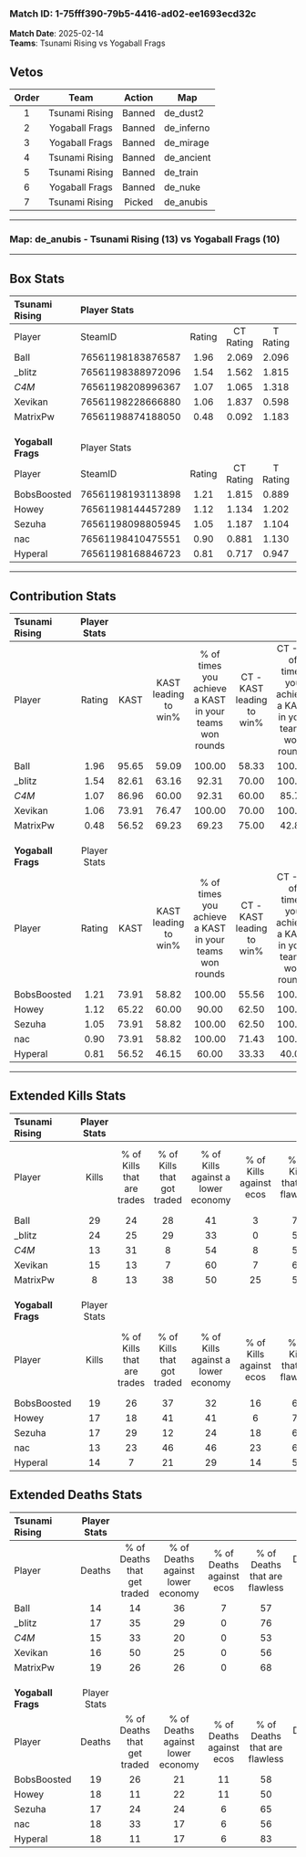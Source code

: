 ### Match ID: 1-75fff390-79b5-4416-ad02-ee1693ecd32c  
**Match Date**: 2025-02-14  
**Teams**: Tsunami Rising vs Yogaball Frags  

## Vetos  

| Order | Team | Action | Map |
| :---: | :--: | :----: | --- |
| 1 | Tsunami Rising | Banned | de_dust2 |
| 2 | Yogaball Frags | Banned | de_inferno |
| 3 | Yogaball Frags | Banned | de_mirage |
| 4 | Tsunami Rising | Banned | de_ancient |
| 5 | Tsunami Rising | Banned | de_train |
| 6 | Yogaball Frags | Banned | de_nuke |
| 7 | Tsunami Rising | Picked | de_anubis |

---  

### **Map**: de_anubis - Tsunami Rising (13) vs Yogaball Frags (10)  
---  

## Box Stats  

| **Tsunami Rising** | Player Stats      |        |           |          |       |       |       |         |        |      |     |
| :- | :- | :-: | :-: | :-: | :-: | :-: | :-: | :-: | :-: | :-: | :-: |
| Player             | SteamID           | Rating | CT Rating | T Rating | KAST  |  ADR  | Kills | Assists | Deaths | K/D  | HS% |
| BaII               | 76561198183876587 |  1.96  |   2.069   |  2.096   | 95.65 | 128.8 |  29   |    5    |   14   | 2.07 | 37  |
| _bIitz             | 76561198388972096 |  1.54  |   1.562   |  1.815   | 82.61 | 112.1 |  24   |    3    |   17   | 1.41 | 66  |
| _C4M_              | 76561198208996367 |  1.07  |   1.065   |  1.318   | 86.96 | 62.0  |  13   |    8    |   15   | 0.87 | 15  |
| Xevikan            | 76561198228666880 |  1.06  |   1.837   |  0.598   | 73.91 | 74.5  |  15   |    6    |   16   | 0.94 | 53  |
| MatrixPw           | 76561198874188050 |  0.48  |   0.092   |  1.183   | 56.52 | 44.2  |   8   |    2    |   19   | 0.42 | 62  |
|                    |                   |        |           |          |       |       |       |         |        |      |     |
|                    |                   |        |           |          |       |       |       |         |        |      |     |
|                    |                   |        |           |          |       |       |       |         |        |      |     |
| **Yogaball Frags** | Player Stats      |        |           |          |       |       |       |         |        |      |     |
| Player             | SteamID           | Rating | CT Rating | T Rating | KAST  |  ADR  | Kills | Assists | Deaths | K/D  | HS% |
| BobsBoosted        | 76561198193113898 |  1.21  |   1.815   |  0.889   | 73.91 | 91.4  |  19   |   11    |   19   | 1.00 | 36  |
| Howey              | 76561198144457289 |  1.12  |   1.134   |  1.202   | 65.22 | 100.1 |  17   |   10    |   18   | 0.94 | 52  |
| Sezuha             | 76561198098805945 |  1.05  |   1.187   |  1.104   | 73.91 | 58.1  |  17   |    4    |   17   | 1.00 | 29  |
| nac                | 76561198410475551 |  0.90  |   0.881   |  1.130   | 73.91 | 61.5  |  13   |    6    |   18   | 0.72 | 76  |
| Hyperal            | 76561198168846723 |  0.81  |   0.717   |  0.947   | 56.52 | 68.1  |  14   |    3    |   18   | 0.78 | 64  |
---  

## Contribution Stats  

| **Tsunami Rising** | Player Stats |       |                      |                                                        |                           |                                                             |                          |                                                            |
| :- | :-: | :-: | :-: | :-: | :-: | :-: | :-: | :-: |
| Player             |    Rating    | KAST  | KAST leading to win% | % of times you achieve a KAST in your teams won rounds | CT - KAST leading to win% | CT - % of times you achieve a KAST in your teams won rounds | T - KAST leading to win% | T - % of times you achieve a KAST in your teams won rounds |
| BaII               |     1.96     | 95.65 |        59.09         |                         100.00                         |           58.33           |                           100.00                            |          60.00           |                           100.00                           |
| _bIitz             |     1.54     | 82.61 |        63.16         |                         92.31                          |           70.00           |                           100.00                            |          55.56           |                           83.33                            |
| _C4M_              |     1.07     | 86.96 |        60.00         |                         92.31                          |           60.00           |                            85.71                            |          60.00           |                           100.00                           |
| Xevikan            |     1.06     | 73.91 |        76.47         |                         100.00                         |           70.00           |                           100.00                            |          85.71           |                           100.00                           |
| MatrixPw           |     0.48     | 56.52 |        69.23         |                         69.23                          |           75.00           |                            42.86                            |          66.67           |                           100.00                           |
|                    |              |       |                      |                                                        |                           |                                                             |                          |                                                            |
|                    |              |       |                      |                                                        |                           |                                                             |                          |                                                            |
|                    |              |       |                      |                                                        |                           |                                                             |                          |                                                            |
| **Yogaball Frags** | Player Stats |       |                      |                                                        |                           |                                                             |                          |                                                            |
| Player             |    Rating    | KAST  | KAST leading to win% | % of times you achieve a KAST in your teams won rounds | CT - KAST leading to win% | CT - % of times you achieve a KAST in your teams won rounds | T - KAST leading to win% | T - % of times you achieve a KAST in your teams won rounds |
| BobsBoosted        |     1.21     | 73.91 |        58.82         |                         100.00                         |           55.56           |                           100.00                            |          62.50           |                           100.00                           |
| Howey              |     1.12     | 65.22 |        60.00         |                         90.00                          |           62.50           |                           100.00                            |          57.14           |                           80.00                            |
| Sezuha             |     1.05     | 73.91 |        58.82         |                         100.00                         |           62.50           |                           100.00                            |          55.56           |                           100.00                           |
| nac                |     0.90     | 73.91 |        58.82         |                         100.00                         |           71.43           |                           100.00                            |          50.00           |                           100.00                           |
| Hyperal            |     0.81     | 56.52 |        46.15         |                         60.00                          |           33.33           |                            40.00                            |          57.14           |                           80.00                            |
---  

## Extended Kills Stats  

| **Tsunami Rising** | Player Stats |                            |                            |                                    |                         |                              |                                 |                                       |                    |           |
| :- | :-: | :-: | :-: | :-: | :-: | :-: | :-: | :-: | :-: | :-: |
| Player             |    Kills     | % of Kills that are trades | % of Kills that got traded | % of Kills against a lower economy | % of Kills against ecos | % of Kills that are flawless | % of Kills that are close duels | % of Kills that are assisted by flash | Pistol Round Kills | AWP Kills |
| BaII               |      29      |             24             |             28             |                 41                 |            3            |              72              |                7                |                   0                   |         2          |     0     |
| _bIitz             |      24      |             25             |             29             |                 33                 |            0            |              58              |                4                |                  13                   |         4          |     0     |
| _C4M_              |      13      |             31             |             8              |                 54                 |            8            |              54              |                8                |                   0                   |         0          |     8     |
| Xevikan            |      15      |             13             |             7              |                 60                 |            7            |              60              |               13                |                   0                   |         0          |     0     |
| MatrixPw           |      8       |             13             |             38             |                 50                 |           25            |              50              |               13                |                   0                   |         1          |     0     |
|                    |              |                            |                            |                                    |                         |                              |                                 |                                       |                    |           |
|                    |              |                            |                            |                                    |                         |                              |                                 |                                       |                    |           |
|                    |              |                            |                            |                                    |                         |                              |                                 |                                       |                    |           |
| **Yogaball Frags** | Player Stats |                            |                            |                                    |                         |                              |                                 |                                       |                    |           |
| Player             |    Kills     | % of Kills that are trades | % of Kills that got traded | % of Kills against a lower economy | % of Kills against ecos | % of Kills that are flawless | % of Kills that are close duels | % of Kills that are assisted by flash | Pistol Round Kills | AWP Kills |
| BobsBoosted        |      19      |             26             |             37             |                 32                 |           16            |              63              |               11                |                   0                   |         1          |     0     |
| Howey              |      17      |             18             |             41             |                 41                 |            6            |              71              |                0                |                   0                   |         3          |     0     |
| Sezuha             |      17      |             29             |             12             |                 24                 |           18            |              65              |                6                |                  12                   |         0          |     0     |
| nac                |      13      |             23             |             46             |                 46                 |           23            |              62              |                0                |                   0                   |         2          |     0     |
| Hyperal            |      14      |             7              |             21             |                 29                 |           14            |              50              |                0                |                   0                   |         1          |     3     |
## Extended Deaths Stats  

| **Tsunami Rising** | Player Stats |                             |                                   |                          |                               |                            |                           |               |
| :- | :-: | :-: | :-: | :-: | :-: | :-: | :-: | :-: |
| Player             |    Deaths    | % of Deaths that get traded | % of Deaths against lower economy | % of Deaths against ecos | % of Deaths that are flawless | % of Deaths that are close | % of Deaths while blinded | Deaths to AWP |
| BaII               |      14      |             14              |                36                 |            7             |              57               |             7              |             0             |       0       |
| _bIitz             |      17      |             35              |                29                 |            0             |              76               |             12             |             6             |       0       |
| _C4M_              |      15      |             33              |                20                 |            0             |              53               |             0              |             0             |       2       |
| Xevikan            |      16      |             50              |                25                 |            0             |              56               |             0              |             0             |       1       |
| MatrixPw           |      19      |             26              |                26                 |            0             |              68               |             0              |             5             |       0       |
|                    |              |                             |                                   |                          |                               |                            |                           |               |
|                    |              |                             |                                   |                          |                               |                            |                           |               |
|                    |              |                             |                                   |                          |                               |                            |                           |               |
| **Yogaball Frags** | Player Stats |                             |                                   |                          |                               |                            |                           |               |
| Player             |    Deaths    | % of Deaths that get traded | % of Deaths against lower economy | % of Deaths against ecos | % of Deaths that are flawless | % of Deaths that are close | % of Deaths while blinded | Deaths to AWP |
| BobsBoosted        |      19      |             26              |                21                 |            11            |              58               |             16             |             5             |       2       |
| Howey              |      18      |             11              |                22                 |            11            |              50               |             11             |            11             |       1       |
| Sezuha             |      17      |             24              |                24                 |            6             |              65               |             0              |             0             |       2       |
| nac                |      18      |             33              |                17                 |            6             |              56               |             11             |             0             |       2       |
| Hyperal            |      18      |             11              |                17                 |            6             |              83               |             0              |             0             |       1       |
